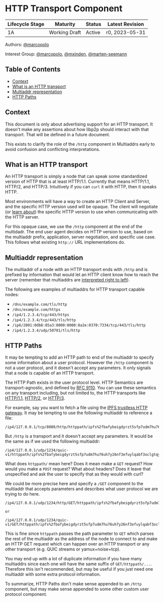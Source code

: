 # HTTP Transport Component <!-- omit in toc -->

| Lifecycle Stage | Maturity      | Status | Latest Revision |
| --------------- | ------------- | ------ | --------------- |
| 1A              | Working Draft | Active | r0, 2023-05-31  |

Authors: [@marcopolo]

Interest Group: [@marcopolo], [@mxinden], [@marten-seemann]

[@marcopolo]: https://github.com/marcopolo
[@mxinden]: https://github.com/mxinden
[@marten-seemann]: https://github.com/marten-seemann

## Table of Contents <!-- omit in toc -->
- [Context](#context)
- [What is an HTTP transport](#what-is-an-http-transport)
- [Multiaddr representation](#multiaddr-representation)
- [HTTP Paths](#http-paths)


## Context

This document is only about advertising support for an HTTP transport. It
doesn't make any assertions about how libp2p should interact with that
transport. That will be defined in a future document.

This exists to clarify the role of the `/http` component in Multiaddrs early to
avoid confusion and conflicting interpretations.

## What is an HTTP transport

An HTTP transport is simply a node that can speak some standardized version of
HTTP that is at least HTTP/1.1. Currently that means HTTP/1.1, HTTP/2, and
HTTP/3. Intuitively if you can `curl` it with HTTP, then it speaks HTTP.

Most environments will have a way to create an HTTP Client and Server, and the
specific HTTP version used will be opaque. The client will negotiate (or [learn
about](https://www.rfc-editor.org/rfc/rfc9114.html#section-3.1.1)) the specific HTTP version to use when communicating
with the HTTP server.

For this opaque case, we use the `/http` component at the end of the multidadr.
The end user agent decides on HTTP version to use, based on the multiaddr
prefix, application, server negotiation, and specific use case. This follows
what existing `http://` URL implementations do.

## Multiaddr representation

The multiaddr of a node with an HTTP transport ends with `/http` and is prefixed
by information that would let an HTTP client know how to reach the server
(remember that multiaddrs are [interpreted right to
left](https://github.com/multiformats/multiaddr#interpreting-multiaddrs)). 

The following are examples of multiaddrs for HTTP transport capable nodes:

* `/dns/example.com/tls/http`
* `/dns/example.com/https`
* `/ip4/1.2.3.4/tcp/443/https`
* `/ip4/1.2.3.4/tcp/443/tls/http`
* `/ip6/2001:0db8:85a3:0000:0000:8a2e:0370:7334/tcp/443/tls/http`
* `/ip4/1.2.3.4/udp/50781/tls/http`


## HTTP Paths

It may be tempting to add an HTTP path to end of the multiaddr to specify some
information about a user protocol. However the `/http` component is not a user
protocol, and it doesn't accept any parameters. It only signals that a node is
capable of an HTTP transport.

The HTTP Path exists in the user protocol level. HTTP Semantics are transport-agnostic, and defined by [RFC 9110](https://httpwg.org/specs/rfc9110.html). You can
use these semantics on any transport including, but not limited to, the HTTP
transports like [HTTP/1.1](https://www.rfc-editor.org/info/rfc7235), [HTTP/2](https://www.rfc-editor.org/info/rfc9113), or [HTTP/3](https://www.rfc-editor.org/info/rfc9114).

For example, say you want to fetch a file using the [IPFS trustless HTTP
gateway](https://specs.ipfs.tech/http-gateways/trustless-gateway/). It may be tempting to
use the following multiaddr to reference a file:

```
/ip4/127.0.0.1/tcp/8080/http/httppath/ipfs%2fbafybeigdyrzt5sfp7udm7hu76uh7y26nf3efuylqabf3oclgtqy55fbzdi
```

But `/http` is a transport and it doesn't accept any parameters. It would be the
same as if we used the following multiaddr:

```
/ip4/127.0.0.1/udp/1234/quic-v1/httppath/ipfs%2fbafybeigdyrzt5sfp7udm7hu76uh7y26nf3efuylqabf3oclgtqy55fbzdi
```

What does `httppath/` mean here? Does it mean make a `GET` request? How would
you make a `POST` request? What about headers? Does it leave that unspecified
and ask the user to specify that as they would with curl?

We could be more precise here and specify a `/GET` component to the multiaddr
that accepts parameters and describes what user protocol we are trying to do
here.

```
/ip4/127.0.0.1/udp/1234/http/GET/httppath/ipfs%2fbafybeigdyrzt5sfp7udm7hu76uh7y26nf3efuylqabf3oclgtqy55fbzdi

or

/ip4/127.0.0.1/udp/1234/quic-v1/GET/httppath/ipfs%2fbafybeigdyrzt5sfp7udm7hu76uh7y26nf3efuylqabf3oclgtqy55fbzdi
```

This is fine since `httppath` passes the path parameter to `GET` which parses
the rest of the multiaddr as the address of the node to connect to and make an
HTTP GET request which can happen over an HTTP transport or any other transport
(e.g. QUIC streams or yamux+noise+tcp).

You may end up with a lot of duplicate information if you have many multiaddrs
since each one will have the same suffix of `GET/httppath/...`. Therefore this
isn't recommended, but may be useful if you just need one multiaddr
with some extra protocol information.

To summarize, HTTP Paths don't make sense appended to an `/http` component, but may make sense
appended to some other custom user protocol component.
